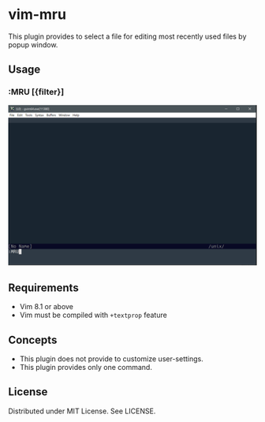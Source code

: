 
# vim-mru

This plugin provides to select a file for editing most recently used files by popup window.

## Usage

### :MRU [{filter}]

![](https://raw.githubusercontent.com/rbtnn/vim-mru/master/mru.gif)

## Requirements

* Vim 8.1 or above
* Vim must be compiled with `+textprop` feature

## Concepts

* This plugin does not provide to customize user-settings.
* This plugin provides only one command.

## License

Distributed under MIT License. See LICENSE.
